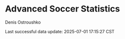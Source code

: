 # Advanced Soccer Statistics
Denis Ostroushko

<!-- gfm -->

Last successful data update: 2025-07-01 17:15:27 CST
